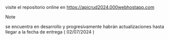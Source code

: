 visite el repositorio online en 
https://apicrud2024.000webhostapp.com
> [!NOTE]
> se encuentra en desarrollo y progresivamente habrán actualizaciones hasta llegar a la fecha de entrega ( 02/07/2024 )
